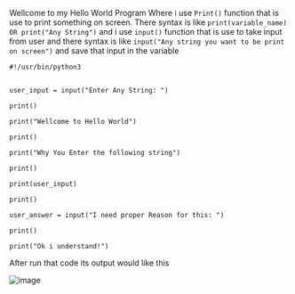 Wellcome to my Hello World Program Where i use `Print()` function that is use to print something on screen.
There syntax is like 
`print(variable_name) OR print("Any String")`
and i use `input()` function that is use to take input from user and there syntax is like
`input("Any string you want to be print on screen")`
and save that input in the variable

```
#!/usr/bin/python3


user_input = input("Enter Any String: ")

print()

print("Wellcome to Hello World")

print()

print("Why You Enter the following string")

print()

print(user_input)

print()

user_answer = input("I need proper Reason for this: ")

print()

print("Ok i understand!")
```
After run that code its output would like this 


![image](https://user-images.githubusercontent.com/85181215/132520027-f5c371f4-cbc7-46c1-b18b-f15115d3f4da.png)
